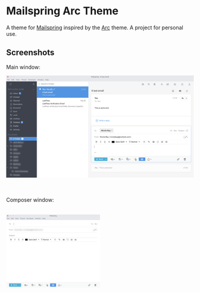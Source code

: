 # Mailspring Arc Theme

A theme for [Mailspring](https://github.com/Foundry376/Mailspring) inspired by the [Arc](https://github.com/NicoHood/arc-theme) theme.
A project for personal use.

## Screenshots
Main window:
<div align="left"><img src="screenshots/mainwindow.png" alt="Preview" /></div>
<br><br>

Composer window:
<br><br>

<div align="left"><img src="screenshots/composer.png" width="50%" alt="Preview" /></div>
